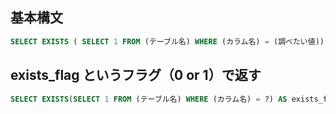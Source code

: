 ## 基本構文
```sql
SELECT EXISTS ( SELECT 1 FROM (テーブル名) WHERE (カラム名) = (調べたい値));
```

## exists_flag というフラグ（0 or 1）で返す
```sql
SELECT EXISTS(SELECT 1 FROM (テーブル名) WHERE (カラム名) = ?) AS exists_flag;
```
